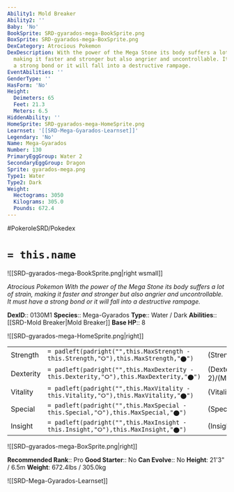 ```yaml
---
Ability1: Mold Breaker
Ability2: ''
Baby: 'No'
BookSprite: SRD-gyarados-mega-BookSprite.png
BoxSprite: SRD-gyarados-mega-BoxSprite.png
DexCategory: Atrocious Pokemon
DexDescription: With the power of the Mega Stone its body suffers a lot of strain,
  making it faster and stronger but also angrier and uncontrollable. It must have
  a strong bond or it will fall into a destructive rampage.
EventAbilities: ''
GenderType: ''
HasForm: 'No'
Height:
  Deimeters: 65
  Feet: 21.3
  Meters: 6.5
HiddenAbility: ''
HomeSprite: SRD-gyarados-mega-HomeSprite.png
Learnset: '[[SRD-Mega-Gyarados-Learnset]]'
Legendary: 'No'
Name: Mega-Gyarados
Number: 130
PrimaryEggGroup: Water 2
SecondaryEggGroup: Dragon
Sprite: gyarados-mega.png
Type1: Water
Type2: Dark
Weight:
  Hectograms: 3050
  Kilograms: 305.0
  Pounds: 672.4
---
```


#PokeroleSRD/Pokedex

# `= this.name`

![[SRD-gyarados-mega-BookSprite.png|right wsmall]]

*Atrocious Pokemon*
*With the power of the Mega Stone its body suffers a lot of strain, making it faster and stronger but also angrier and uncontrollable. It must have a strong bond or it will fall into a destructive rampage.*

**DexID**:: 0130M1
**Species**:: Mega-Gyarados
**Type**:: Water / Dark
**Abilities**:: [[SRD-Mold Breaker|Mold Breaker]]
**Base HP**:: 8

![[SRD-gyarados-mega-HomeSprite.png|right]]

|           |                                                                                        |                                          |
| --------- | -------------------------------------------------------------------------------------- | ---------------------------------------- |
| Strength  | `= padleft(padright("",this.MaxStrength - this.Strength,"⭘"),this.MaxStrength,"⬤")`    | (Strength::4)/(MaxStrength::8)   |
| Dexterity | `= padleft(padright("",this.MaxDexterity - this.Dexterity,"⭘"),this.MaxDexterity,"⬤")` | (Dexterity:: 2)/(MaxDexterity::5) |
| Vitality  | `= padleft(padright("",this.MaxVitality - this.Vitality,"⭘"),this.MaxVitality,"⬤")`    | (Vitality::3)/(MaxVitality::6)   |
| Special   | `= padleft(padright("",this.MaxSpecial - this.Special,"⭘"),this.MaxSpecial,"⬤")`       | (Special::2)/(MaxSpecial::5)     |
| Insight   | `= padleft(padright("",this.MaxInsight - this.Insight,"⭘"),this.MaxInsight,"⬤")`       | (Insight::3)/(MaxInsight::7)     |

![[SRD-gyarados-mega-BoxSprite.png|right]]

**Recommended Rank**:: Pro
**Good Starter**:: No
**Can Evolve**:: No
**Height**: 21'3" / 6.5m
**Weight**: 672.4lbs / 305.0kg

![[SRD-Mega-Gyarados-Learnset]]